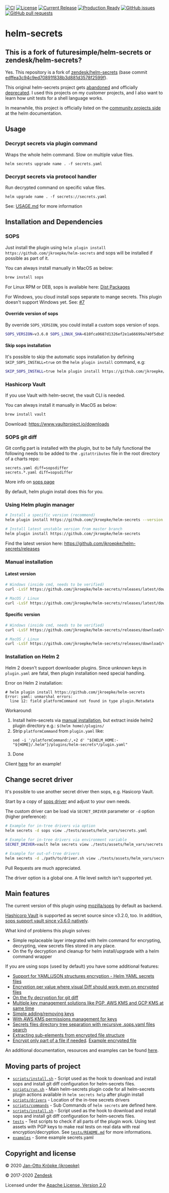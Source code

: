 [![CI](https://github.com/jkroepke/helm-secrets/workflows/CI/badge.svg)](https://github.com/jkroepke/helm-secrets/)
[![License](https://img.shields.io/github/license/jkroepke/helm-secrets.svg)](https://github.com/jkroepke/helm-secrets/blob/master/LICENSE)
[![Current Release](https://img.shields.io/github/release/jkroepke/helm-secrets.svg)](https://github.com/jkroepke/helm-secrets/releases/latest)
[![Production Ready](https://img.shields.io/badge/production-ready-green.svg)](https://github.com/jkroepke/helm-secrets/releases/latest)
[![GitHub issues](https://img.shields.io/github/issues/jkroepke/helm-secrets.svg)](https://github.com/jkroepke/helm-secrets/issues)
[![GitHub pull requests](https://img.shields.io/github/issues-pr/jkroepke/helm-secrets.svg)](https://github.com/jkroepke/helm-secrets/pulls)

# helm-secrets

## This is a fork of futuresimple/helm-secrets or zendesk/helm-secrets?

Yes. This repository is a fork of [zendesk/helm-secrets](https://github.com/zendesk/helm-secrets) (base commit [edffea3c94c9ed70891f838b3d881d3578f2599f](https://github.com/jkroepke/helm-secrets/commit/edffea3c94c9ed70891f838b3d881d3578f2599f)).

This original helm-secrets project gets [abandoned](https://github.com/zendesk/helm-secrets/issues/100) and officially [deprecated](https://github.com/zendesk/helm-secrets/pull/168). I used this projects on my customer projects, and I also want to learn how unit tests for a shell language works.

In meanwhile, this project is officially listed on the [community projects side](https://helm.sh/docs/community/related/) at the helm documentation.

## Usage

### Decrypt secrets via plugin command

Wraps the whole helm command. Slow on multiple value files.
```
helm secrets upgrade name . -f secrets.yaml
```

### Decrypt secrets via protocol handler

Run decrypted command on specific value files.
```
helm upgrade name . -f secrets://secrets.yaml
```

See: [USAGE.md](USAGE.md) for more information

## Installation and Dependencies

### SOPS

Just install the plugin using `helm plugin install https://github.com/jkroepke/helm-secrets` and sops will be installed if possible as part of it.

You can always install manually in MacOS as below:

```bash
brew install sops
```

For Linux RPM or DEB, sops is available here: [Dist Packages](https://github.com/mozilla/sops/releases)

For Windows, you cloud install sops separate to mange secrets. This plugin doesn't support Windows yet. See: [#7](https://github.com/jkroepke/helm-secrets/issues/7)

#### Override version of sops

By override `SOPS_VERSION`, you could install a custom sops version of sops.

```bash
SOPS_VERSION=v3.6.0 SOPS_LINUX_SHA=610fca9687d1326ef2e1a66699a740f5dbd5ac8130190275959da737ec52f096 helm plugin install https://github.com/jkroepke/helm-secrets
```

#### Skip sops installation

It's possible to skip the automatic sops installation by defining `SKIP_SOPS_INSTALL=true` on the `helm plugin install` command, e.g:

```bash
SKIP_SOPS_INSTALL=true helm plugin install https://github.com/jkroepke/helm-secrets
```

### Hashicorp Vault

If you use Vault with helm-secret, the vault CLI is needed.

You can always install it manually in MacOS as below:

```bash
brew install vault
```

Download: https://www.vaultproject.io/downloads

### SOPS git diff

Git config part is installed with the plugin, but to be fully functional the following needs to be added to the `.gitattributes` file in the root directory of a charts repo:

```
secrets.yaml diff=sopsdiffer
secrets.*.yaml diff=sopsdiffer
```

More info on [sops page](https://github.com/mozilla/sops#showing-diffs-in-cleartext-in-git)

By default, helm plugin install does this for you.

### Using Helm plugin manager

```bash
# Install a specific version (recommend)
helm plugin install https://github.com/jkroepke/helm-secrets --version v3.3.0

# Install latest unstable version from master branch
helm plugin install https://github.com/jkroepke/helm-secrets
```

Find the latest version here: https://github.com/jkroepke/helm-secrets/releases

### Manual installation

#### Latest version

```bash
# Windows (inside cmd, needs to be verified)
curl -LsSf https://github.com/jkroepke/helm-secrets/releases/latest/download/helm-secrets.tar.gz | tar -C "%APPDATA%\helm\plugins" -xzf-

# MacOS / Linux
curl -LsSf https://github.com/jkroepke/helm-secrets/releases/latest/download/helm-secrets.tar.gz | tar -C "$(helm env HELM_PLUGINS)" -xzf-
```

#### Specific version

```bash
# Windows (inside cmd, needs to be verified)
curl -LsSf https://github.com/jkroepke/helm-secrets/releases/download/v3.3.4/helm-secrets.tar.gz | tar -C "%APPDATA%\helm\plugins" -xzf-

# MacOS / Linux
curl -LsSf https://github.com/jkroepke/helm-secrets/releases/download/v3.3.4/helm-secrets.tar.gz | tar -C "$(helm env HELM_PLUGINS)" -xzf-
```

### Installation on Helm 2

Helm 2 doesn't support downloader plugins. Since unknown keys in `plugin.yaml` are fatal, then plugin installation need special handling.

Error on Helm 2 installation:
```
# helm plugin install https://github.com/jkroepke/helm-secrets
Error: yaml: unmarshal errors:
  line 12: field platformCommand not found in type plugin.Metadata
```

Workaround:

1. Install helm-secrets via [manual installation](README.md#manual-installation), but extract inside helm2 plugin directory e.g.: `$(helm home)/plugins/`
2. Strip `platformCommand` from `plugin.yaml` like:
   ```
   sed -i '/platformCommand:/,+2 d' "${HELM_HOME:-"${HOME}/.helm"}/plugins/helm-secrets*/plugin.yaml"
   ```
3. Done

Client [here](https://github.com/adorsys-containers/ci-helm/blob/f9a8a5bf8953ab876266ca39ccbdb49228e9f117/images/2.17/Dockerfile#L91) for an example!

## Change secret driver

It's possible to use another secret driver then sops, e.g. Hasicorp Vault.

Start by a copy of [sops driver](https://github.com/jkroepke/helm-secrets/blob/master/scripts/drivers/sops.sh) and adjust to your own needs.

The custom driver can be load via `SECRET_DRIVER` parameter or `-d` option (higher preference):

```bash
# Example for in-tree drivers via option
helm secrets -d sops view ./tests/assets/helm_vars/secrets.yaml

# Example for in-tree drivers via environment variable
SECRET_DRIVER=vault helm secrets view ./tests/assets/helm_vars/secrets.yaml

# Example for out-of-tree drivers
helm secrets -d ./path/to/driver.sh view ./tests/assets/helm_vars/secrets.yaml
```

Pull Requests are much appreciated.

The driver option is a global one. A file level switch isn't supported yet.

## Main features

The current version of this plugin using [mozilla/sops](https://github.com/mozilla/sops/) by default as backend.

[Hashicorp Vault](http://vaultproject.io/) is supported as secret source since v3.2.0, too. In addition, [sops support vault since v3.6.0 natively](https://github.com/mozilla/sops#encrypting-using-hashicorp-vault). 

What kind of problems this plugin solves:

- Simple replaceable layer integrated with helm command for encrypting, decrypting, view secrets files stored in any place.
- On the fly decryption and cleanup for helm install/upgrade with a helm command wrapper

If you are using sops (used by default) you have some additional features:

- [Support for YAML/JSON structures encryption - Helm YAML secrets files](https://github.com/mozilla/sops#important-information-on-types)
- [Encryption per value where visual Diff should work even on encrypted files](https://github.com/mozilla/sops/blob/master/example.yaml)
- [On the fly decryption for git diff](https://github.com/mozilla/sops#showing-diffs-in-cleartext-in-git)
- [Multiple key management solutions like PGP, AWS KMS and GCP KMS at same time](https://github.com/mozilla/sops#using-sops-yaml-conf-to-select-kms-pgp-for-new-files)
- [Simple adding/removing keys](https://github.com/mozilla/sops#adding-and-removing-keys)
- [With AWS KMS permissions management for keys](https://aws.amazon.com/kms/)
- [Secrets files directory tree separation with recursive .sops.yaml files search](https://github.com/mozilla/sops#using-sops-yaml-conf-to-select-kms-pgp-for-new-files)
- [Extracting sub-elements from encrypted file structure](https://github.com/mozilla/sops#extract-a-sub-part-of-a-document-tree)
- [Encrypt only part of a file if needed](https://github.com/mozilla/sops#encrypting-only-parts-of-a-file). [Example encrypted file](https://github.com/mozilla/sops/blob/master/example.yaml)

An additional documentation, resources and examples can be found [here](USAGE.md).

## Moving parts of project

* [`scripts/install.sh`](scripts/install.sh) - Script used as the hook to download and install sops and install git diff configuration for helm-secrets files.
* [`scripts/run.sh`](scripts/run.sh) - Main helm-secrets plugin code for all helm-secrets plugin actions available in `helm secrets help` after plugin install
* [`scripts/drivers`](scripts/drivers) - Location of the in-tree secrets drivers
* [`scripts/commands`](scripts/commands) - Sub Commands of `helm secrets` are defined here.
* [`scripts/install.sh`](scripts/install.sh) - Script used as the hook to download and install sops and install git diff configuration for helm-secrets files.
* [`tests`](tests) - Test scripts to check if all parts of the plugin work. Using test assets with PGP keys to make real tests on real data with real encryption/decryption. See [`tests/README.md`](tests/README.md) for more informations.
* [`examples`](examples) - Some example secrets.yaml 

## Copyright and license

© 2020 [Jan-Otto Kröpke (jkroepke)](https://github.com/jkroepke/helm-secrets)

© 2017-2020 [Zendesk](https://github.com/zendesk/helm-secrets)

Licensed under the [Apache License, Version 2.0](LICENSE)
